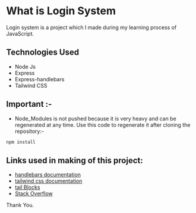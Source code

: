 # What is Login System

Login system is a project which I made during my learning process of JavaScript. 

## Technologies Used
* Node Js
* Express
* Express-handlebars
* Tailwind CSS

## Important :-
* Node_Modules is not pushed because it is very heavy and can be regenerated at any time. Use this code to regenerate it after cloning the repository:-

```bash
npm install
```

## Links used in making of this project:
* [handlebars documentation](https://github.com/ericf/express-handlebars)
* [tailwind css documentation](https://tailwindcss.com/)
* [tail Blocks](https://tailblocks.cc/)
* [Stack Overflow](https://stackoverflow.com/)

Thank You.